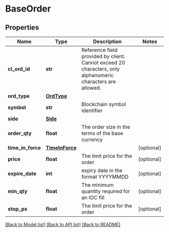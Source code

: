 # BaseOrder

## Properties
Name | Type | Description | Notes
------------ | ------------- | ------------- | -------------
**cl_ord_id** | **str** | Reference field provided by client. Cannot exceed 20 characters, only alphanumeric characters are allowed. | 
**ord_type** | [**OrdType**](OrdType.md) |  | 
**symbol** | **str** | Blockchain symbol identifier | 
**side** | [**Side**](Side.md) |  | 
**order_qty** | **float** | The order size in the terms of the base currency | 
**time_in_force** | [**TimeInForce**](TimeInForce.md) |  | [optional] 
**price** | **float** | The limit price for the order | [optional] 
**expire_date** | **int** | expiry date in the format YYYYMMDD | [optional] 
**min_qty** | **float** | The minimum quantity required for an IOC fill | [optional] 
**stop_px** | **float** | The limit price for the order | [optional] 

[[Back to Model list]](../README.md#documentation-for-models) [[Back to API list]](../README.md#documentation-for-api-endpoints) [[Back to README]](../README.md)


